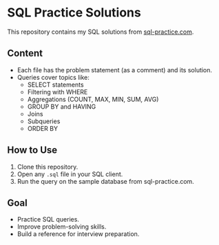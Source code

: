 # SQL Practice Solutions

This repository contains my SQL solutions from [sql-practice.com](https://www.sql-practice.com/).

## Content
- Each file has the problem statement (as a comment) and its solution.
- Queries cover topics like:
  - SELECT statements
  - Filtering with WHERE
  - Aggregations (COUNT, MAX, MIN, SUM, AVG)
  - GROUP BY and HAVING
  - Joins
  - Subqueries
  - ORDER BY

## How to Use
1. Clone this repository.
2. Open any `.sql` file in your SQL client.
3. Run the query on the sample database from sql-practice.com.

## Goal
- Practice SQL queries.
- Improve problem-solving skills.
- Build a reference for interview preparation.
